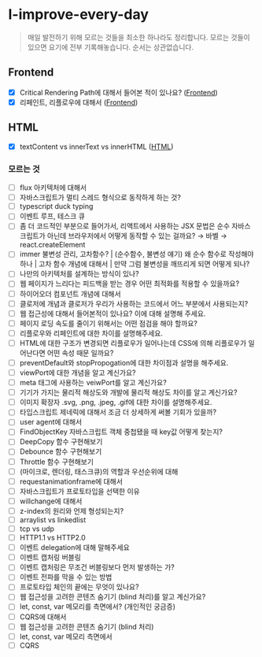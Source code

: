 # I-improve-every-day

> 매일 발전하기 위해 모르는 것들을 최소한 하나라도 정리합니다. 모르는 것들이 있으면 요기에 전부 기록해놓습니다. 순서는 상관없습니다.

## Frontend

- [x] Critical Rendering Path에 대해서 들어본 적이 있나요? ([Frontend](./Frontend/README.md/#-critical-rendering-path-))
- [x] 리페인트, 리플로우에 대해서 ([Frontend](./Frontend/README.md/#-리플로우--리페인트))

## HTML

- [x] textContent vs innerText vs innerHTML ([HTML](./HTML/README.md/#-innerhtml-vs-innertext-vs-textcontent))

### 모르는 것

- [ ] flux 아키텍처에 대해서
- [ ] 자바스크립트가 멀티 스레드 형식으로 동작하게 하는 것?
- [ ] typescript duck typing
- [ ] 이벤트 루프, 테스크 큐
- [ ] 좀 더 코드적인 부분으로 들어가서, 리액트에서 사용하는 JSX 문법은 순수 자바스크립트가 아닌데 브라우저에서 어떻게 동작할 수 있는 걸까요? → 바벨 → react.createElement
- [ ] immer 불변성 관리, 고차함수? | (순수함수, 불변성 얘기) 왜 순수 함수로 작성해야 하나 | 고차 함수 개념에 대해서 | 만약 그럼 불변성을 깨뜨리게 되면 어떻게 되나?
- [ ] 나만의 아키텍처를 설계하는 방식이 있나?
- [ ] 웹 페이지가 느리다는 피드백을 받는 경우 어떤 최적화를 적용할 수 있을까요?
- [ ] 하이어오더 컴포넌트 개념에 대해서
- [ ] 클로저에 개념과 클로저가 우리가 사용하는 코드에서 어느 부분에서 사용되는지?
- [ ] 웹 접근성에 대해서 들어본적이 있나요? 이에 대해 설명해 주세요.
- [ ] 페이지 로딩 속도를 줄이기 위해서는 어떤 점검을 해야 할까요?
- [ ] 리플로우와 리페인트에 대한 차이를 설명해주세요.
- [ ] HTML에 대한 구조가 변경되면 리플로우가 일어나는데 CSS에 의해 리플로우가 일어난다면 어떤 속성 때문 일까요?
- [ ] preventDefault와 stopPropogation에 대한 차이점과 설명을 해주세요.
- [ ] viewPort에 대한 개념을 알고 계신가요?
- [ ] meta 태그에 사용하는 veiwPort를 알고 계신가요?
- [ ] 기기가 가지는 물리적 해상도와 개발에 물리적 해상도 차이를 알고 계신가요?
- [ ] 이미지 확장자 .svg, .png, .jpeg, .gif에 대한 차이를 설명해주세요.
- [ ] 타입스크립트 제네릭에 대해서 조금 더 상세하게 써볼 기회가 있을까?
- [ ] user agent에 대해서
- [ ] FindObjectKey 자바스크립트 객체 중첩됐을 때 key값 어떻게 찾는지?
- [ ] DeepCopy 함수 구현해보기
- [ ] Debounce 함수 구현해보기
- [ ] Throttle 함수 구현해보기
- [ ] (마이크로, 렌더링, 태스크큐)의 역할과 우선순위에 대해
- [ ] requestanimationframe에 대해서
- [ ] 자바스크립트가 프로토타입을 선택한 이유
- [ ] willchange에 대해서
- [ ] z-index의 원리와 언제 형성되는지?
- [ ] arraylist vs linkedlist
- [ ] tcp vs udp
- [ ] HTTP1.1 vs HTTP2.0
- [ ] 이벤트 delegation에 대해 말해주세요
- [ ] 이벤트 캡처링 버블링
- [ ] 이벤트 캡처링은 무조건 버블링보다 먼저 발생하는 가?
- [ ] 이벤트 전파를 막을 수 있는 방법
- [ ] 프로토타입 체인의 끝에는 무엇이 있나요?
- [ ] 웹 접근성을 고려한 콘텐츠 숨기기 (blind 처리)를 알고 계신가요?
- [ ] let, const, var 메모리를 측면에서? (개인적인 궁금증)
- [ ] CQRS에 대해서
- [ ]  웹 접근성을 고려한 콘텐츠 숨기기 (blind 처리)
- [ ]  let, const, var 메모리 측면에서
- [ ]  CQRS
